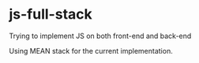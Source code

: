 # js-full-stack
Trying to implement JS on both front-end and back-end

Using MEAN stack for the current implementation.